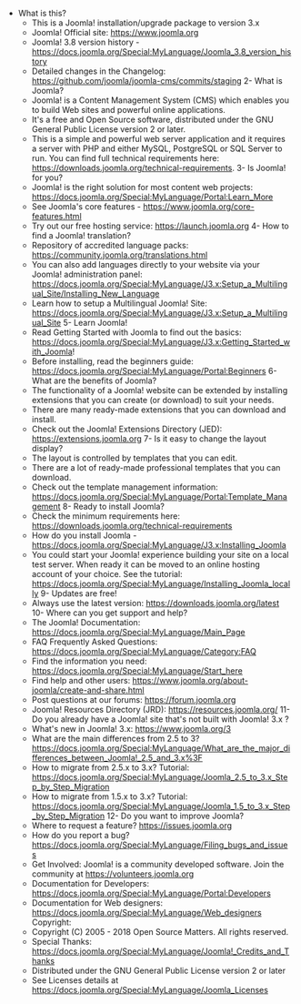 - What is this?
	* This is a Joomla! installation/upgrade package to version 3.x
	* Joomla! Official site: https://www.joomla.org
	* Joomla! 3.8 version history - https://docs.joomla.org/Special:MyLanguage/Joomla_3.8_version_history
	* Detailed changes in the Changelog: https://github.com/joomla/joomla-cms/commits/staging
 2- What is Joomla?
	* Joomla! is a Content Management System (CMS) which enables you to build Web sites and powerful online applications.
	* It's a free and Open Source software, distributed under the GNU General Public License version 2 or later.
	* This is a simple and powerful web server application and it requires a server with PHP and either MySQL, PostgreSQL or SQL Server to run.
	You can find full technical requirements here: https://downloads.joomla.org/technical-requirements.
 3- Is Joomla! for you?
	* Joomla! is the right solution for most content web projects: https://docs.joomla.org/Special:MyLanguage/Portal:Learn_More
	* See Joomla's core features - https://www.joomla.org/core-features.html
	* Try out our free hosting service: https://launch.joomla.org
 4- How to find a Joomla! translation?
	* Repository of accredited language packs: https://community.joomla.org/translations.html
	* You can also add languages directly to your website via your Joomla! administration panel: https://docs.joomla.org/Special:MyLanguage/J3.x:Setup_a_Multilingual_Site/Installing_New_Language
	* Learn how to setup a Multilingual Joomla! Site: https://docs.joomla.org/Special:MyLanguage/J3.x:Setup_a_Multilingual_Site
 5- Learn Joomla!
	* Read Getting Started with Joomla to find out the basics: https://docs.joomla.org/Special:MyLanguage/J3.x:Getting_Started_with_Joomla!
	* Before installing, read the beginners guide: https://docs.joomla.org/Special:MyLanguage/Portal:Beginners
 6- What are the benefits of Joomla?
	* The functionality of a Joomla! website can be extended by installing extensions that you can create (or download) to suit your needs.
	* There are many ready-made extensions that you can download and install.
	* Check out the Joomla! Extensions Directory (JED): https://extensions.joomla.org
 7- Is it easy to change the layout display?
	* The layout is controlled by templates that you can edit.
	* There are a lot of ready-made professional templates that you can download.
	* Check out the template management information: https://docs.joomla.org/Special:MyLanguage/Portal:Template_Management
 8- Ready to install Joomla?
	* Check the minimum requirements here: https://downloads.joomla.org/technical-requirements
	* How do you install Joomla - https://docs.joomla.org/Special:MyLanguage/J3.x:Installing_Joomla
	* You could start your Joomla! experience building your site on a local test server.
	When ready it can be moved to an online hosting account of your choice.
	See the tutorial: https://docs.joomla.org/Special:MyLanguage/Installing_Joomla_locally
 9- Updates are free!
	* Always use the latest version: https://downloads.joomla.org/latest
 10- Where can you get support and help?
	* The Joomla! Documentation: https://docs.joomla.org/Special:MyLanguage/Main_Page
	* FAQ Frequently Asked Questions: https://docs.joomla.org/Special:MyLanguage/Category:FAQ
	* Find the information you need: https://docs.joomla.org/Special:MyLanguage/Start_here
	* Find help and other users: https://www.joomla.org/about-joomla/create-and-share.html
	* Post questions at our forums: https://forum.joomla.org
	* Joomla! Resources Directory (JRD): https://resources.joomla.org/
 11- Do you already have a Joomla! site that's not built with Joomla! 3.x ?
	* What's new in Joomla! 3.x: https://www.joomla.org/3
	* What are the main differences from 2.5 to 3? https://docs.joomla.org/Special:MyLanguage/What_are_the_major_differences_between_Joomla!_2.5_and_3.x%3F
	* How to migrate from 2.5.x to 3.x? Tutorial: https://docs.joomla.org/Special:MyLanguage/Joomla_2.5_to_3.x_Step_by_Step_Migration
	* How to migrate from 1.5.x to 3.x? Tutorial: https://docs.joomla.org/Special:MyLanguage/Joomla_1.5_to_3.x_Step_by_Step_Migration
 12- Do you want to improve Joomla?
	* Where to request a feature? https://issues.joomla.org
	* How do you report a bug? https://docs.joomla.org/Special:MyLanguage/Filing_bugs_and_issues
	* Get Involved: Joomla! is a community developed software. Join the community at https://volunteers.joomla.org
	* Documentation for Developers: https://docs.joomla.org/Special:MyLanguage/Portal:Developers
	* Documentation for Web designers: https://docs.joomla.org/Special:MyLanguage/Web_designers
 Copyright:
	* Copyright (C) 2005 - 2018 Open Source Matters. All rights reserved.
	* Special Thanks: https://docs.joomla.org/Special:MyLanguage/Joomla!_Credits_and_Thanks
	* Distributed under the GNU General Public License version 2 or later
	* See Licenses details at https://docs.joomla.org/Special:MyLanguage/Joomla_Licenses

